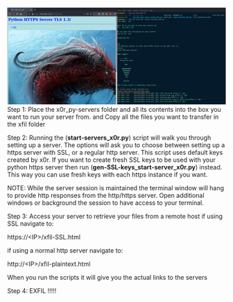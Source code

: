 ![alt text](x0r_py-servers.png)
Step 1:
Place the x0r_py-servers folder and all its contents into the box you want to run your server from.
and
Copy all the files you want to transfer in the xfil folder

Step 2:
Running the (__start-servers_x0r.py__) script will walk you through setting up a server.
The options will ask you to choose between setting up a https server with SSL, or a regular http server.  This script uses default keys created by x0r.
If you want to create fresh SSL keys to be used with your python https server then run (__gen-SSL-keys_start-server_x0r.py__) instead.
This way you can use fresh keys with each https instance if you want.

NOTE: While the server session is maintained the terminal window will hang to provide http responses from the http/https server. 
Open additional windows or background the session to have access to your terminal.


Step 3:
Access your server to retrieve your files from a remote host
if using SSL navigate to:

https://\<IP>\/xfil-SSL.html

if using a normal http server navigate to:

http://\<IP>\/xfil-plaintext.html

When you run the scripts it will give you the actual links to the servers

Step 4:
EXFIL !!!!!
